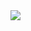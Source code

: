 <img src = "https://user-images.githubusercontent.com/80810148/224974327-51495eef-16ca-4845-bbe6-2ebdb57df568.png">
